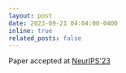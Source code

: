 ```yaml
---
layout: post
date: 2023-09-21 04:04:00-0400
inline: true
related_posts: false
---
```


Paper accepted at <a href='https://arxiv.org/pdf/1903.05220.pdf'>NeurIPS'23 </a> 